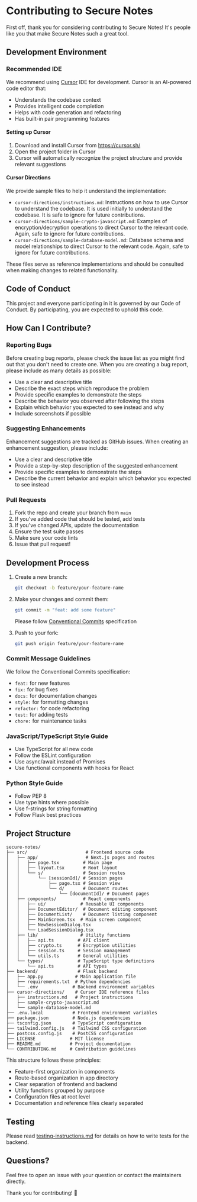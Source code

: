 # Contributing to Secure Notes

First off, thank you for considering contributing to Secure Notes! It's people like you that make Secure Notes such a great tool.

## Development Environment

### Recommended IDE

We recommend using [Cursor](https://cursor.sh/) IDE for development. Cursor is an AI-powered code editor that:

- Understands the codebase context
- Provides intelligent code completion
- Helps with code generation and refactoring
- Has built-in pair programming features

#### Setting up Cursor

1. Download and install Cursor from https://cursor.sh/
2. Open the project folder in Cursor
3. Cursor will automatically recognize the project structure and provide relevant suggestions

#### Cursor Directions

We provide sample files to help it understand the implementation:

- `cursor-directions/instructions.md`: Instructions on how to use Cursor to understand the codebase. It is used initially to understand the codebase. It is safe to ignore for future contributions.
- `cursor-directions/sample-crypto-javascript.md`: Examples of encryption/decryption operations to direct Cursor to the relevant code. Again, safe to ignore for future contributions.
- `cursor-directions/sample-database-model.md`: Database schema and model relationships to direct Cursor to the relevant code. Again, safe to ignore for future contributions.

These files serve as reference implementations and should be consulted when making changes to related functionality.

## Code of Conduct

This project and everyone participating in it is governed by our Code of Conduct. By participating, you are expected to uphold this code.

## How Can I Contribute?

### Reporting Bugs

Before creating bug reports, please check the issue list as you might find out that you don't need to create one. When you are creating a bug report, please include as many details as possible:

- Use a clear and descriptive title
- Describe the exact steps which reproduce the problem
- Provide specific examples to demonstrate the steps
- Describe the behavior you observed after following the steps
- Explain which behavior you expected to see instead and why
- Include screenshots if possible

### Suggesting Enhancements

Enhancement suggestions are tracked as GitHub issues. When creating an enhancement suggestion, please include:

- Use a clear and descriptive title
- Provide a step-by-step description of the suggested enhancement
- Provide specific examples to demonstrate the steps
- Describe the current behavior and explain which behavior you expected to see instead

### Pull Requests

1. Fork the repo and create your branch from `main`
2. If you've added code that should be tested, add tests
3. If you've changed APIs, update the documentation
4. Ensure the test suite passes
5. Make sure your code lints
6. Issue that pull request!

## Development Process

1. Create a new branch:

   ```bash
   git checkout -b feature/your-feature-name
   ```

2. Make your changes and commit them:

   ```bash
   git commit -m "feat: add some feature"
   ```

   Please follow [Conventional Commits](https://www.conventionalcommits.org/) specification

3. Push to your fork:
   ```bash
   git push origin feature/your-feature-name
   ```

### Commit Message Guidelines

We follow the Conventional Commits specification:

- `feat:` for new features
- `fix:` for bug fixes
- `docs:` for documentation changes
- `style:` for formatting changes
- `refactor:` for code refactoring
- `test:` for adding tests
- `chore:` for maintenance tasks

### JavaScript/TypeScript Style Guide

- Use TypeScript for all new code
- Follow the ESLint configuration
- Use async/await instead of Promises
- Use functional components with hooks for React

### Python Style Guide

- Follow PEP 8
- Use type hints where possible
- Use f-strings for string formatting
- Follow Flask best practices

## Project Structure

```
secure-notes/
├── src/                      # Frontend source code
│   ├── app/                  # Next.js pages and routes
│   │   ├── page.tsx         # Main page
│   │   ├── layout.tsx       # Root layout
│   │   └── s/               # Session routes
│   │       └── [sessionId]/ # Session pages
│   │           ├── page.tsx # Session view
│   │           └── d/       # Document routes
│   │               └── [documentId]/ # Document pages
│   ├── components/          # React components
│   │   ├── ui/             # Reusable UI components
│   │   ├── DocumentEditor/  # Document editing component
│   │   ├── DocumentList/    # Document listing component
│   │   ├── MainScreen.tsx  # Main screen component
│   │   ├── NewSessionDialog.tsx
│   │   └── LoadSessionDialog.tsx
│   ├── lib/                # Utility functions
│   │   ├── api.ts         # API client
│   │   ├── crypto.ts      # Encryption utilities
│   │   ├── session.ts     # Session management
│   │   └── utils.ts       # General utilities
│   └── types/             # TypeScript type definitions
│       └── api.ts         # API types
├── backend/               # Flask backend
│   ├── app.py            # Main application file
│   ├── requirements.txt  # Python dependencies
│   └── .env             # Backend environment variables
├── cursor-directions/    # Cursor IDE reference files
│   ├── instructions.md   # Project instructions
│   ├── sample-crypto-javascript.md
│   └── sample-database-model.md
├── .env.local           # Frontend environment variables
├── package.json         # Node.js dependencies
├── tsconfig.json        # TypeScript configuration
├── tailwind.config.js   # Tailwind CSS configuration
├── postcss.config.js    # PostCSS configuration
├── LICENSE             # MIT license
├── README.md           # Project documentation
└── CONTRIBUTING.md     # Contribution guidelines
```

This structure follows these principles:
- Feature-first organization in components
- Route-based organization in app directory
- Clear separation of frontend and backend
- Utility functions grouped by purpose
- Configuration files at root level
- Documentation and reference files clearly separated

## Testing

Please read [testing-instructions.md](testing-instructions.md) for details on how to write tests for the backend.

## Questions?

Feel free to open an issue with your question or contact the maintainers directly.

Thank you for contributing! 🎉
